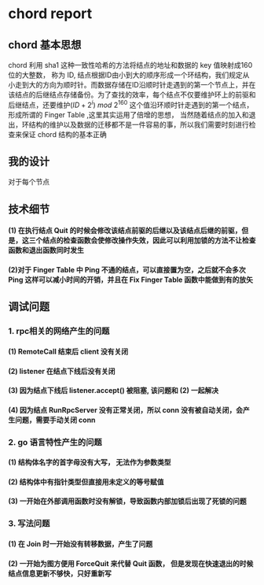 # chord report
## chord 基本思想
$\text{chord}$ 利用 $\text{sha1}$ 这种一致性哈希的方法将结点的地址和数据的 $\text{key}$ 值映射成160位的大整数， 称为 $\text{ID}$, 结点根据$\text{ID}$由小到大的顺序形成一个环结构，我们规定从小走到大的方向为顺时针。而数据存储在$\text{ID}$沿顺时针走遇到的第一个节点上，并在该结点的后继结点存储备份。为了查找的效率，每个结点不仅要维护环上的前驱和后继结点，还要维护$(ID+2^i)$ $mod$ $2^{160}$ 这个值沿环顺时针走遇到的第一个结点， 形成所谓的 $\text{Finger Table}$ ,这里其实运用了倍增的思想， 当然随着结点的加入和退出，环结构的维护以及数据的迁移都不是一件容易的事，所以我们需要时刻进行检查来保证 $\text{chord}$ 结构的基本正确
## 我的设计
对于每个节点
## 技术细节
#### (1) 在执行结点 $\text{Quit}$ 的时候会修改该结点前驱的后继以及该结点后继的前驱，但是，这三个结点的检查函数会使修改操作失效，因此可以利用加锁的方法不让检查函数和退出函数同时发生
#### (2)对于 $\text{Finger Table}$ 中 $\text{Ping}$ 不通的结点，可以直接置为空，之后就不会多次 $\text{Ping}$ 这样可以减小时间的开销，并且在 $\text{Fix Finger Table}$ 函数中能做到有的放矢
## 调试问题
### 1. rpc相关的网络产生的问题
#### (1) $\text{RemoteCall}$ 结束后 $\text{client}$ 没有关闭
#### (2) $\text{listener}$ 在结点下线后没有关闭
#### (3) 因为结点下线后 $\text{listener.accept()}$ 被阻塞, 该问题和 $\text{(2)}$ 一起解决
#### (4) 因为结点 $\text{RunRpcServer}$ 没有正常关闭，所以 $\text{conn}$ 没有被自动关闭，会产生问题，需要手动关闭 $\text{conn}$
### 2. go 语言特性产生的问题
#### (1) 结构体名字的首字母没有大写， 无法作为参数类型
#### (2) 结构体中有指针类型但直接用未定义的等号赋值
#### (3) 一开始在外部调用函数时没有解锁，导致函数内部加锁后出现了死锁的问题
### 3. 写法问题
#### (1) 在 $\text{Join}$ 时一开始没有转移数据，产生了问题
#### (2) 一开始为图方便用 $\text{ForceQuit}$ 来代替 $\text{Quit}$ 函数， 但是发现在快速退出的时候结点信息更新不够快，只好重新写

